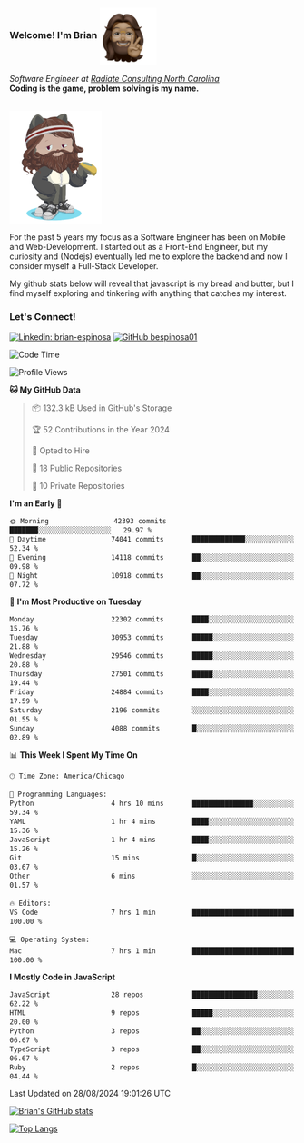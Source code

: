 ###  Welcome! I'm Brian <img align="center" src="https://github.com/bespinosa01/bespinosa01/blob/main/assets/peace-animoji.png" height="100" /></h2>
<p><em>Software Engineer at <a href="https://www.radiateconsulting.coop/north-carolina-tech-coop">Radiate Consulting North Carolina</a>
 <br/>
<!-- </br>Developer Consultant at <a href="https://codethedream.org/">Code The Dream</a> -->
</em> <b>Coding is the game, problem solving is my name.</b></p>

<br/>


 <img align="center" src="https://github.com/bespinosa01/bespinosa01/blob/main/assets/octo-me.png" height="200" /> 
 <p>
 For the past 5 years my focus as a Software Engineer has been on Mobile and Web-Development. I started out as a Front-End Engineer, but my curiosity and (Nodejs) eventually led me to explore the backend and now I consider myself a Full-Stack Developer.
</p>
<p>
 My github stats below will reveal that javascript is my bread and butter, but I find myself exploring and tinkering with anything that catches my interest. 
 </p>
 
 
### Let's Connect!

[![Linkedin: brian-espinosa](https://img.shields.io/badge/-brian--espinosa-blue?style=flat-square&logo=Linkedin&logoColor=white&link=https://www.linkedin.com/in/brian-espinosa/)](https://www.linkedin.com/in/brian-espinosa/)
[![GitHub bespinosa01](https://img.shields.io/github/followers/bespinosa01?label=follow&style=social)](https://github.com/bespinosa01)



<!--START_SECTION:waka-->
![Code Time](http://img.shields.io/badge/Code%20Time-1%2C637%20hrs%2018%20mins-blue)

![Profile Views](http://img.shields.io/badge/Profile%20Views-0-blue)

**🐱 My GitHub Data** 

> 📦 132.3 kB Used in GitHub's Storage 
 > 
> 🏆 52 Contributions in the Year 2024
 > 
> 💼 Opted to Hire
 > 
> 📜 18 Public Repositories 
 > 
> 🔑 10 Private Repositories 
 > 
**I'm an Early 🐤** 

```text
🌞 Morning                42393 commits       ███████░░░░░░░░░░░░░░░░░░   29.97 % 
🌆 Daytime                74041 commits       █████████████░░░░░░░░░░░░   52.34 % 
🌃 Evening                14118 commits       ██░░░░░░░░░░░░░░░░░░░░░░░   09.98 % 
🌙 Night                  10918 commits       ██░░░░░░░░░░░░░░░░░░░░░░░   07.72 % 
```
📅 **I'm Most Productive on Tuesday** 

```text
Monday                   22302 commits       ████░░░░░░░░░░░░░░░░░░░░░   15.76 % 
Tuesday                  30953 commits       █████░░░░░░░░░░░░░░░░░░░░   21.88 % 
Wednesday                29546 commits       █████░░░░░░░░░░░░░░░░░░░░   20.88 % 
Thursday                 27501 commits       █████░░░░░░░░░░░░░░░░░░░░   19.44 % 
Friday                   24884 commits       ████░░░░░░░░░░░░░░░░░░░░░   17.59 % 
Saturday                 2196 commits        ░░░░░░░░░░░░░░░░░░░░░░░░░   01.55 % 
Sunday                   4088 commits        █░░░░░░░░░░░░░░░░░░░░░░░░   02.89 % 
```


📊 **This Week I Spent My Time On** 

```text
🕑︎ Time Zone: America/Chicago

💬 Programming Languages: 
Python                   4 hrs 10 mins       ███████████████░░░░░░░░░░   59.34 % 
YAML                     1 hr 4 mins         ████░░░░░░░░░░░░░░░░░░░░░   15.36 % 
JavaScript               1 hr 4 mins         ████░░░░░░░░░░░░░░░░░░░░░   15.26 % 
Git                      15 mins             █░░░░░░░░░░░░░░░░░░░░░░░░   03.67 % 
Other                    6 mins              ░░░░░░░░░░░░░░░░░░░░░░░░░   01.57 % 

🔥 Editors: 
VS Code                  7 hrs 1 min         █████████████████████████   100.00 % 

💻 Operating System: 
Mac                      7 hrs 1 min         █████████████████████████   100.00 % 
```

**I Mostly Code in JavaScript** 

```text
JavaScript               28 repos            ████████████████░░░░░░░░░   62.22 % 
HTML                     9 repos             █████░░░░░░░░░░░░░░░░░░░░   20.00 % 
Python                   3 repos             ██░░░░░░░░░░░░░░░░░░░░░░░   06.67 % 
TypeScript               3 repos             ██░░░░░░░░░░░░░░░░░░░░░░░   06.67 % 
Ruby                     2 repos             █░░░░░░░░░░░░░░░░░░░░░░░░   04.44 % 
```




 Last Updated on 28/08/2024 19:01:26 UTC
<!--END_SECTION:waka-->


<!--  Github STATS -->
[![Brian's GitHub stats](https://github-readme-stats.vercel.app/api?username=bespinosa01&hide=stars,contribs&count_private=true&show_icons=true)](https://github.com/anuraghazra/github-readme-stats)

[![Top Langs](https://github-readme-stats.vercel.app/api/top-langs/?username=bespinosa01&layout=compact)](https://github.com/anuraghazra/github-readme-stats)



<!--
**bespinosa01/bespinosa01** is a ✨ _special_ ✨ repository because its `README.md` (this file) appears on your GitHub profile.

Here are some ideas to get you started:

- 🔭 I’m currently working on ...
- 🌱 I’m currently learning ...
- 👯 I’m looking to collaborate on ...
- 🤔 I’m looking for help with ...
- 💬 Ask me about ...
- 📫 How to reach me: ...
- 😄 Pronouns: ...
- ⚡ Fun fact: ...
-->
